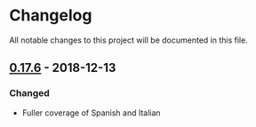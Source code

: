 # Changelog
All notable changes to this project will be documented in this file.

## [0.17.6] - 2018-12-13
### Changed
- Fuller coverage of Spanish and Italian

[0.17.6]: https://github.com/snipsco/rustling-ontology/compare/0.17.5...0.17.6
